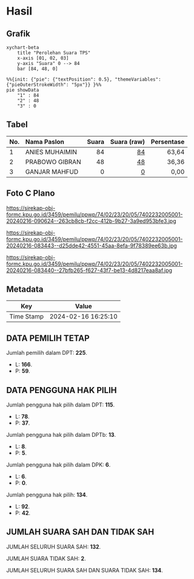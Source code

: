 # Hasil

## Grafik

```mermaid
xychart-beta
    title "Perolehan Suara TPS"
    x-axis [01, 02, 03]
    y-axis "Suara" 0 --> 84
    bar [84, 48, 0]
```

```mermaid
%%{init: {"pie": {"textPosition": 0.5}, "themeVariables": {"pieOuterStrokeWidth": "5px"}} }%%
pie showData
    "1" : 84
    "2" : 48
    "3" : 0
```

## Tabel

| No. | Nama Paslon    | Suara | Suara (raw) | Persentase |
|:--- |:-------------- | -----:| -----------:| ----------:|
| 1   | ANIES MUHAIMIN | 84    | [84][p-1]   | 63,64      |
| 2   | PRABOWO GIBRAN | 48    | [48][p-2]   | 36,36      |
| 3   | GANJAR MAHFUD  | 0     | [0][p-3]    | 0,00       |


[p-1]: https://github.com/gigit-pemilu/pemilu-2024-74-sulawesi-tenggara/blob/main/pilpres/hitung-suara/sub/74-sulawesi-tenggara/sub/02-konawe/sub/23-routa/sub/2005-puuwiwirano/sub/001-tps/sub/paslon-1.txt
[p-2]: https://github.com/gigit-pemilu/pemilu-2024-74-sulawesi-tenggara/blob/main/pilpres/hitung-suara/sub/74-sulawesi-tenggara/sub/02-konawe/sub/23-routa/sub/2005-puuwiwirano/sub/001-tps/sub/paslon-2.txt
[p-3]: https://github.com/gigit-pemilu/pemilu-2024-74-sulawesi-tenggara/blob/main/pilpres/hitung-suara/sub/74-sulawesi-tenggara/sub/02-konawe/sub/23-routa/sub/2005-puuwiwirano/sub/001-tps/sub/paslon-3.txt

## Foto C Plano

https://sirekap-obj-formc.kpu.go.id/3459/pemilu/ppwp/74/02/23/20/05/7402232005001-20240216-090624--263cb8cb-f2cc-412b-9b27-3a9ed953bfe3.jpg

https://sirekap-obj-formc.kpu.go.id/3459/pemilu/ppwp/74/02/23/20/05/7402232005001-20240216-083443--d25dde42-4551-45aa-8efa-9f78389ee63b.jpg

https://sirekap-obj-formc.kpu.go.id/3459/pemilu/ppwp/74/02/23/20/05/7402232005001-20240216-083440--27bfb265-f627-43f7-be13-4d8217eaa8af.jpg


## Metadata

| Key        | Value               |
| ---------- | ------------------- |
| Time Stamp | 2024-02-16 16:25:10 |


## DATA PEMILIH TETAP

Jumlah pemilih dalam DPT: **225**.
 * L: **166**.
 * P: **59**.

## DATA PENGGUNA HAK PILIH

Jumlah pengguna hak pilih dalam DPT: **115**.
 * L: **78**.
 * P: **37**.

Jumlah pengguna hak pilih dalam DPTb: **13**.
 * L: **8**.
 * P: **5**.

Jumlah pengguna hak pilih dalam DPK: **6**.
 * L: **6**.
 * P: **0**.

Jumlah pengguna hak pilih: **134**.
 * L: **92**.
 * P: **42**.

## JUMLAH SUARA SAH DAN TIDAK SAH

JUMLAH SELURUH SUARA SAH: **132**.

JUMLAH SUARA TIDAK SAH: **2**.

JUMLAH SELURUH SUARA SAH DAN SUARA TIDAK SAH: **134**.


